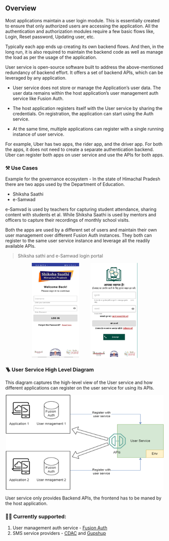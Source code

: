 ## Overview

Most applications maintain a user login module. This is essentially created to ensure that only authorized users are accessing the application. All the authentication and authorization modules require a few basic flows like, Login, Reset password, Updating user, etc.

Typically each app ends up creating its own backend flows. And then, in the long run, it is also required to maintain the backend code as well as manage the load as per the usage of the application.

User service is open-source software built to address the above-mentioned redundancy of backend effort. It offers a set of backend APIs, which can be leveraged by any application. 

- User service does not store or manage the Application’s user data. The user data remains within the host application’s user management auth service like Fusion Auth. 
- The host application registers itself with the User service by sharing the credentials. On registration, the application can start using the Auth service.

- At the same time, multiple applications can register with a single running instance of user service. 

For example, Uber has two apps, the rider app, and the driver app. For both the apps, it does not need to create a separate authentication backend. Uber can register both apps on user service and use the APIs for both apps.

### ⚒️ Use Cases

Example for the governance ecosystem - In the state of Himachal Pradesh there are two apps used by the Department of Education. 

- Shiksha Saathi  
- e-Samwad

e-Samvad is used by teachers for capturing student attendance, sharing content with students et al. While Shiksha Saathi is used by mentors and officers to capture their recordings of monthly school visits.

Both the apps are used by a different set of users and maintain their own user management over different Fusion Auth instances. They both can register to the same user service instance and leverage all the readily available APIs.

> Shiksha sathi and e-Samwad login portal

<p align="middle">
<img src="images/sathi-login.jpg" width="150" height="300"/> 
&nbsp; &nbsp; &nbsp; &nbsp;
<img src="images/esamwad-login.jpg" width="150" height="300"/>
</p>

### 🪜 User Service High Level Diagram

This diagram captures the high-level view of the User service and how different applications can register on the user service for using its APIs.

<p align="center">
<img src="images/User-service_HLD.png" width="500" height="300"/>
</p>

User service only provides Backend APIs, the frontend has to be maned by the host application.

### 💁‍♂️ Currently supported:

1. User management auth service - [Fusion Auth](https://github.com/fusionauth)
2. SMS service providers - [CDAC](/src/user/sms/cdac/) and [Gupshup](/src/user/sms/gupshup/)

